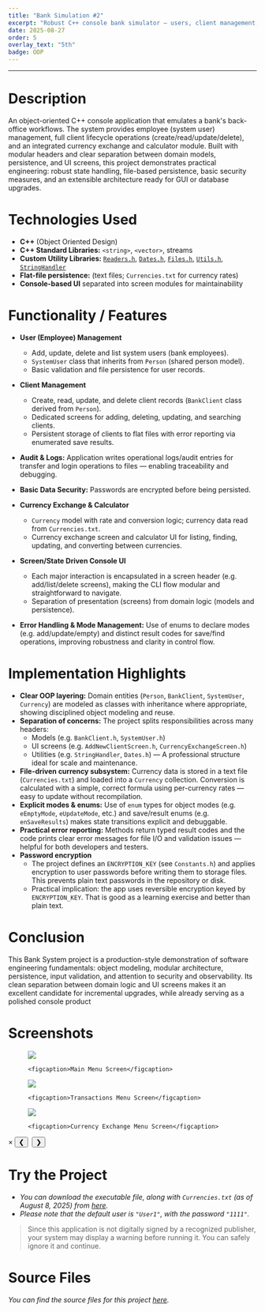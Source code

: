 ```yaml
---
title: "Bank Simulation #2"
excerpt: "Robust C++ console bank simulator — users, client management, and currency conversion."
date: 2025-08-27
order: 5
overlay_text: "5th"
badge: OOP
---
```

---
# Description
An object-oriented C++ console application that emulates a bank's back-office workflows. The system provides employee (system user) management, full client lifecycle operations (create/read/update/delete), and an integrated currency exchange and calculator module. Built with modular headers and clear separation between domain models, persistence, and UI screens, this project demonstrates practical engineering: robust state handling, file-based persistence, basic security measures, and an extensible architecture ready for GUI or database upgrades.

# Technologies Used
- **C++** (Object Oriented Design)
- **C++ Standard Libraries:** `<string>`, `<vector>`, streams
- **Custom Utility Libraries:** [`Readers.h`](/CppLibs/Readers/), [`Dates.h`](/CppLibs/Dates), [`Files.h`](/CppLibs/Files), [`Utils.h`](/CppLibs/Utils/), [`StringHandler`](/CppClasses/StringHandler/)
- **Flat-file persistence:** (text files; `Currencies.txt` for currency rates)
- **Console-based UI** separated into screen modules for maintainability

# Functionality / Features
- **User (Employee) Management**
  - Add, update, delete and list system users (bank employees).
  - `SystemUser` class that inherits from `Person` (shared person model).
  - Basic validation and file persistence for user records.

- **Client Management**
  - Create, read, update, and delete client records (`BankClient` class derived from `Person`).
  - Dedicated screens for adding, deleting, updating, and searching clients.
  - Persistent storage of clients to flat files with error reporting via enumerated save results.

- **Audit & Logs:** Application writes operational logs/audit entries for transfer and login operations to files — enabling traceability and debugging.

- **Basic Data Security:** Passwords are encrypted before being persisted.

- **Currency Exchange & Calculator**
  - `Currency` model with rate and conversion logic; currency data read from `Currencies.txt`.
  - Currency exchange screen and calculator UI for listing, finding, updating, and converting between currencies.

- **Screen/State Driven Console UI**
  - Each major interaction is encapsulated in a screen header (e.g. add/list/delete screens), making the CLI flow modular and straightforward to navigate.
  - Separation of presentation (screens) from domain logic (models and persistence).

- **Error Handling & Mode Management:** Use of enums to declare modes (e.g. add/update/empty) and distinct result codes for save/find operations, improving robustness and clarity in control flow.

# Implementation Highlights
- **Clear OOP layering:** Domain entities (`Person`, `BankClient`, `SystemUser`, `Currency`) are modeled as classes with inheritance where appropriate, showing disciplined object modeling and reuse.
- **Separation of concerns:** The project splits responsibilities across many headers:
  - Models (e.g. `BankClient.h`, `SystemUser.h`)
  - UI screens (e.g. `AddNewClientScreen.h`, `CurrencyExchangeScreen.h`)
  - Utilities (e.g. `StringHandler`, `Dates.h`)
— A professional structure ideal for scale and maintenance.
- **File-driven currency subsystem:** Currency data is stored in a text file (`Currencies.txt`) and loaded into a `Currency` collection. Conversion is calculated with a simple, correct formula using per-currency rates — easy to update without recompilation.
- **Explicit modes & enums:** Use of `enum` types for object modes (e.g. `eEmptyMode`, `eUpdateMode`, etc.) and save/result enums (e.g. `enSaveResults`) makes state transitions explicit and debuggable.
- **Practical error reporting:** Methods return typed result codes and the code prints clear error messages for file I/O and validation issues — helpful for both developers and testers.
- **Password encryption**
  - The project defines an `ENCRYPTION_KEY` (see `Constants.h`) and applies encryption to user passwords before writing them to storage files. This prevents plain text passwords in the repository or disk.
  - Practical implication: the app uses reversible encryption keyed by `ENCRYPTION_KEY`. That is good as a learning exercise and better than plain text.

# Conclusion
This Bank System project is a production-style demonstration of software engineering fundamentals: object modeling, modular architecture, persistence, input validation, and attention to security and observability. Its clean separation between domain logic and UI screens makes it an excellent candidate for incremental upgrades, while already serving as a polished console product

# Screenshots
<div class="screenshots-grid">
  <figure>
    <img src="../../assets/images/screenshots/CppConsoleApps/Bank_Simulation_2/Main-Menu-Screen.png">
  
    <figcaption>Main Menu Screen</figcaption>
  </figure>

  <figure>
    <img src="../../assets/images/screenshots/CppConsoleApps/Bank_Simulation_2/Transactions-Menu-Screen.png">
  
    <figcaption>Transactions Menu Screen</figcaption>
  </figure>

  <figure>
    <img src="../../assets/images/screenshots/CppConsoleApps/Bank_Simulation_2/Currency-Exchange-Menu-Screen.png">
  
    <figcaption>Currency Exchange Menu Screen</figcaption>
  </figure>
</div>

<div class="lightbox" id="lightbox">
  <span class="close">&times;</span>
  <button class="prev">&#10094;</button>
  <img class="lightbox-image" src="" alt="">
  <button class="next">&#10095;</button>
  <div class="lightbox-caption"></div>
</div>

<script src="../../assets/js/screenshot-image-overlay.js"></script>

# Try the Project
- *You can download the executable file, along with `Currencies.txt` (as of August 8, 2025) from [here](https://drive.google.com/uc?export=download&id=1BFNZYfQYZyPVbEVWLq6SEw1WF4eZX_xS).*
- *Please note that the default user is `"User1"`, with the password `"1111"`.*

> Since this application is not digitally signed by a recognized publisher, your system may display a warning before running it. You can safely ignore it and continue.

# Source Files
*You can find the source files for this project [here](https://github.com/AbdulrahmanMohammadSalem/Bank-Simulation-2).*